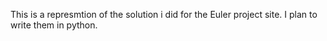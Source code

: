 This is a represmtion of the solution i did for the Euler project site.
I plan to write them in python.
